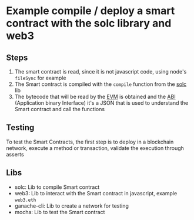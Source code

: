# Example compile / deploy a smart contract with the solc library and web3

## Steps

1. The smart contract is read, since it is not javascript code, using node's `fileSync` for example
2. The Smart contract is compiled with the `compile` function from the [solc](https://www.npmjs.com/package/solc) lib
3. The bytecode that will be read by the [EVM](https://ethereum.org/en/developers/docs/evm/) is obtained and the [ABI](https://ethereum.org/en/developers/docs/smart-contracts/compiling/#web-applications) (Application binary Interface) it's a JSON that is used to understand the Smart contract and call the functions

## Testing

To test the Smart Contracts, the first step is to deploy in a blockchain network, execute a method or transaction, validate the execution through asserts

## Libs

- solc: Lib to compile Smart contract
- web3: Lib to interact with the Smart contract in javascript, example `web3.eth`
- ganache-cli: Lib to create a network for testing
- mocha: Lib to test the Smart contract